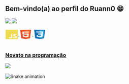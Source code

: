 ## Bem-vindo(a) ao perfil do Ruann0 😁

 <div>
   <a href="https://github.com/Ruann0">
   <img height="180em" src="https://github-readme-stats.vercel.app/api?username=Ruann0&show_icons=true&theme=tokyonight&include_all_commits=true&count_private=true"/>
   <img height="180em" src="https://github-readme-stats.vercel.app/api/top-langs/?username=Ruann0&layout=compact&langs_count=6&theme=tokyonight"/>

</div>
<div style="display: inline_block"><br>
  <img align="center" alt="Js" height="30" width="40" src="https://raw.githubusercontent.com/devicons/devicon/master/icons/javascript/javascript-plain.svg">
  <img align="center" alt="HTML" height="30" width="40" src="https://raw.githubusercontent.com/devicons/devicon/master/icons/html5/html5-original.svg">
  <img align="center" alt="CSS" height="30" width="40" src="https://raw.githubusercontent.com/devicons/devicon/master/icons/css3/css3-original.svg">
</div>
 
 <br>
 
  ### Novato na programação 
 
<div> 
  <a href="https://www.linkedin.com/in/ruan-victor-4b45a4267/"_blank"><img src="https://img.shields.io/badge/-LinkedIn-%230077B5?style=for-the-badge&logo=linkedin&logoColor=white" target="_blank"></a> 
 
  ![Snake animation](https://github.com/Ruann0/Ruann0/blob/output/github-contribution-grid-snake.svg)

</div>
